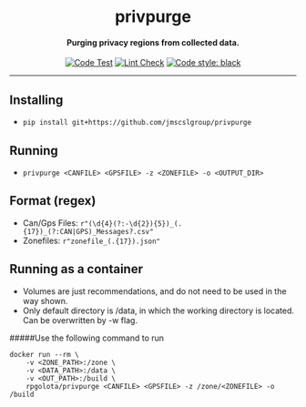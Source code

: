 <h1 align="center">privpurge</h1>
<h4 align="center">Purging privacy regions from collected data.</h4>


<p align="center">
<a href="https://github.com/jmscslgroup/privpurge/actions/workflows/code_test.yml"><img alt="Code Test" src="https://github.com/jmscslgroup/privpurge/workflows/Code%20Test/badge.svg"></a>
<a href="https://github.com/jmscslgroup/privpurge/actions/workflows/black.yml"><img alt="Lint Check" src="https://github.com/jmscslgroup/privpurge/workflows/Lint/badge.svg"></a>
<a href="https://github.com/psf/black"><img alt="Code style: black" src="https://img.shields.io/badge/code%20style-black-000000.svg"></a>
</p>

---

## Installing

- `pip install git+https://github.com/jmscslgroup/privpurge`

## Running

- `privpurge <CANFILE> <GPSFILE> -z <ZONEFILE> -o <OUTPUT_DIR>`

## Format (regex)

- Can/Gps Files: `r"(\d{4}(?:-\d{2}){5})_(.{17})_(?:CAN|GPS)_Messages?.csv"`
- Zonefiles: `r"zonefile_(.{17}).json"`

## Running as a container

- Volumes are just recommendations, and do not need to be used in the way shown.
- Only default directory is /data, in which the working directory is located. Can be overwritten by -w flag.

#####Use the following command to run

```
docker run --rm \ 
    -v <ZONE_PATH>:/zone \
    -v <DATA_PATH>:/data \ 
    -v <OUT_PATH>:/build \
    rpgolota/privpurge <CANFILE> <GPSFILE> -z /zone/<ZONEFILE> -o /build
```
